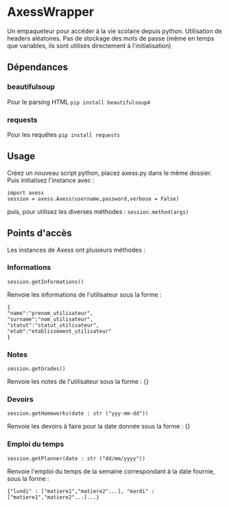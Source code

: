 # AxessWrapper

Un empaqueteur pour accéder à la vie scolaire depuis python. Utilisation de headers aléatoires. Pas de stockage des mots de passe (même en temps que variables, ils sont utilisés directement à l'initialisation)

## Dépendances

### beautifulsoup
Pour le parsing HTML
`pip install beautifulsoup4`

### requests
Pour les requêtes
`pip install requests`

## Usage

Créez un nouveau script python, placez axess.py dans le même dossier. Puis initialisez l'instance avec : 
```
import axess
session = axess.Axess(username,password,verbose = False)
```

puis, pour utilisez les diverses méthodes : 
`session.method(args)`

## Points d'accès 

Les instances de Axess ont plusieurs méthodes : 

### Informations

`session.getInformations()`

Renvoie les informations de l'utilisateur sous la forme : 

```
{
"name":"prenom_utilisateur",
"surname":"nom_utilisateur",
"statut":"statut_utilisateur",
"etab":"etablissement_utilisateur"
}
```

### Notes

`session.getGrades()`

Renvoie les notes de l'utilisateur sous la forme : {}

### Devoirs

`session.getHomeworks(date : str ("yyy-mm-dd"))`

Renvoie les devoirs à faire pour la date donnée sous la forme : {}

### Emploi du temps

`session.getPlanner(date : str ("dd/mm/yyyy"))`

Renvoie l'emploi du temps de la semaine correspondant à la date fournie, sous la forme : 

`{"lundi" : ["matiere1","matiere2"...], "mardi" : ["matiere1","matiere2"...]...}`
